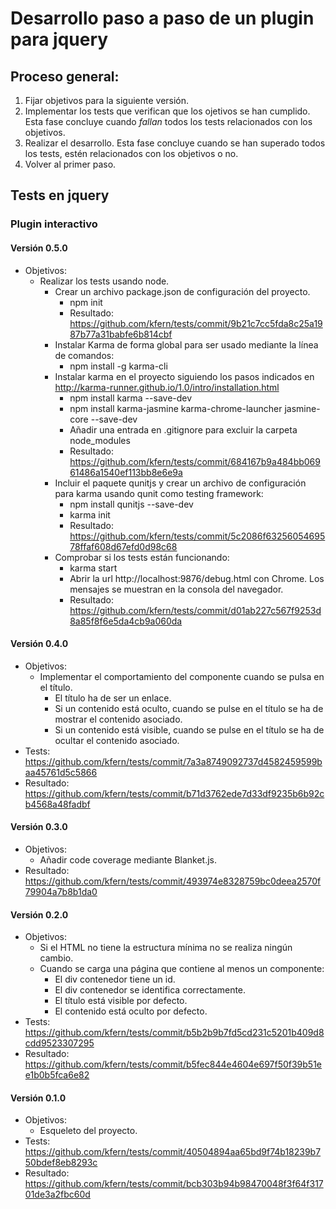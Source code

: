 # Desarrollo paso a paso de un plugin para jquery

## Proceso general:
1. Fijar objetivos para la siguiente versión.
2. Implementar los tests que verifican que los ojetivos se han cumplido. Esta fase concluye cuando *fallan* todos los tests relacionados con los objetivos.
3. Realizar el desarrollo. Esta fase concluye cuando se han superado todos los tests, estén relacionados con los objetivos o no.
4. Volver al primer paso.

## Tests en jquery

### Plugin interactivo
#### Versión 0.5.0
* Objetivos:
  * Realizar los tests usando node.
    * Crear un archivo package.json de configuración del proyecto.
      * npm init
      * Resultado: https://github.com/kfern/tests/commit/9b21c7cc5fda8c25a1987b77a31babfe6b814cbf
    * Instalar Karma de forma global para ser usado mediante la línea de comandos:
      * npm install -g karma-cli
    * Instalar karma en el proyecto siguiendo los pasos indicados en http://karma-runner.github.io/1.0/intro/installation.html
      * npm install karma --save-dev
      * npm install karma-jasmine karma-chrome-launcher jasmine-core --save-dev
	  * Añadir una entrada en .gitignore para excluir la carpeta node_modules	  
	  * Resultado: https://github.com/kfern/tests/commit/684167b9a484bb06961486a1540ef113bb8e6e9a
    * Incluir el paquete qunitjs y crear un archivo de configuración para karma usando qunit como testing framework:
      * npm install qunitjs --save-dev
      * karma init
	  * Resultado: https://github.com/kfern/tests/commit/5c2086f6325605469578ffaf608d67efd0d98c68
    * Comprobar si los tests están funcionando:
	  * karma start
	  * Abrir la url http://localhost:9876/debug.html con Chrome. Los mensajes se muestran en la consola del navegador. 
	  * Resultado: https://github.com/kfern/tests/commit/d01ab227c567f9253d8a85f8f6e5da4cb9a060da
#### Versión 0.4.0
* Objetivos:
  * Implementar el comportamiento del componente cuando se pulsa en el título.
    * El título ha de ser un enlace.
    * Si un contenido está oculto, cuando se pulse en el título se ha de mostrar el contenido asociado.
    * Si un contenido está visible, cuando se pulse en el título se ha de ocultar el contenido asociado.
* Tests: https://github.com/kfern/tests/commit/7a3a8749092737d4582459599baa45761d5c5866
* Resultado: https://github.com/kfern/tests/commit/b71d3762ede7d33df9235b6b92cb4568a48fadbf
#### Versión 0.3.0
* Objetivos:
  * Añadir code coverage mediante Blanket.js.
* Resultado: https://github.com/kfern/tests/commit/493974e8328759bc0deea2570f79904a7b8b1da0

#### Versión 0.2.0
* Objetivos:
  * Si el HTML no tiene la estructura mínima no se realiza ningún cambio.
  * Cuando se carga una página que contiene al menos un componente:
    * El div contenedor tiene un id.
    * El div contenedor se identifica correctamente.
    * El título está visible por defecto.
    * El contenido está oculto por defecto.
* Tests: https://github.com/kfern/tests/commit/b5b2b9b7fd5cd231c5201b409d8cdd9523307295
* Resultado: https://github.com/kfern/tests/commit/b5fec844e4604e697f50f39b51ee1b0b5fca6e82

#### Versión 0.1.0
* Objetivos:
  * Esqueleto del proyecto.
* Tests: https://github.com/kfern/tests/commit/40504894aa65bd9f74b18239b750bdef8eb8293c
* Resultado: https://github.com/kfern/tests/commit/bcb303b94b98470048f3f64f31701de3a2fbc60d